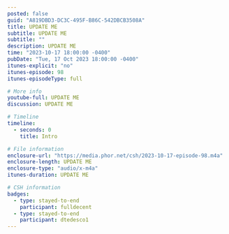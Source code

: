 ```yaml
---
posted: false
guid: "A819DBD3-DC3C-495F-B86C-542DBCB3508A"
title: UPDATE ME
subtitle: UPDATE ME
subtitle: ""
description: UPDATE ME 
time: "2023-10-17 18:00:00 -0400"
pubDate: "Tue, 17 Oct 2023 18:00:00 -0400"
itunes-explicit: "no"
itunes-episode: 98
itunes-episodeType: full

# More info
youtube-full: UPDATE ME
discussion: UPDATE ME

# Timeline
timeline:
  - seconds: 0
    title: Intro

# File information
enclosure-url: "https://media.phor.net/csh/2023-10-17-episode-98.m4a"
enclosure-length: UPDATE ME
enclosure-type: "audio/x-m4a"
itunes-duration: UPDATE ME

# CSH information
badges:
  - type: stayed-to-end
    participant: fulldecent
  - type: stayed-to-end
    participant: dtedesco1
---
```


